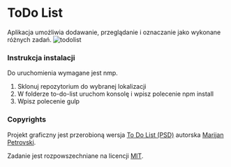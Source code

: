 # ToDo List

Aplikacja umożliwia dodawanie, przeglądanie i oznaczanie jako wykonane różnych zadań. 
![todolist](https://user-images.githubusercontent.com/38383794/46312035-2e8c2b00-c5c4-11e8-99c7-22eeb4548c18.JPG)

### Instrukcja instalacji
Do uruchomienia wymagane jest nmp.
<ol>
  <li> Sklonuj repozytorium do wybranej lokalizacji </li>
  <li> W folderze to-do-list uruchom konsolę i wpisz polecenie npm install </li>
  <li> Wpisz polecenie gulp </li>
 </ol>

### Copyrights

Projekt graficzny jest przerobioną wersja [To Do List (PSD)](https://www.behance.net/gallery/10852567/To-Do-List-(PSD)) autorska [Marijan Petrovski](https://www.behance.net/psdchat).

Zadanie jest rozpowszechniane na licencji [MIT](https://opensource.org/licenses/MIT).
